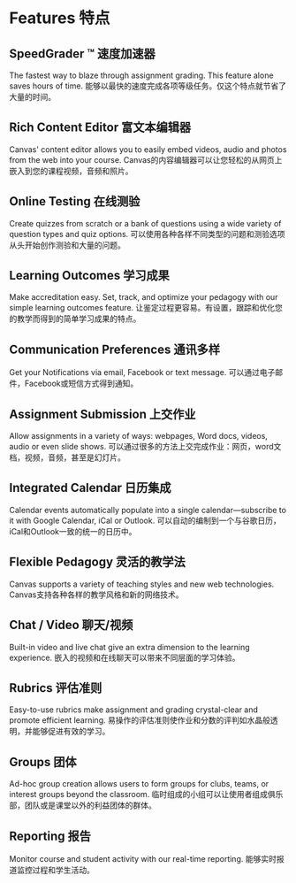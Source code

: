 Features  特点
========

SpeedGrader ™   速度加速器
-------------

The fastest way to blaze through assignment grading. This feature alone saves hours of time.
能够以最快的速度完成各项等级任务。仅这个特点就节省了大量的时间。

Rich Content Editor  富文本编辑器
-------------------

Canvas' content editor allows you to easily embed videos, audio and photos from the web into your course.
Canvas的内容编辑器可以让您轻松的从网页上嵌入到您的课程视频，音频和照片。

Online Testing  在线测验
--------------

Create quizzes from scratch or a bank of questions using a wide variety of question types and quiz options.
可以使用各种各样不同类型的问题和测验选项从头开始创作测验和大量的问题。

Learning Outcomes  学习成果
-----------------

Make accreditation easy. Set, track, and optimize your pedagogy with our simple learning outcomes feature.
让鉴定过程更容易。有设置，跟踪和优化您的教学而得到的简单学习成果的特点。

Communication Preferences  通讯多样
-------------------------

Get your Notifications via email, Facebook or text message.
可以通过电子邮件，Facebook或短信方式得到通知。

Assignment Submission  上交作业
---------------------

Allow assignments in a variety of ways: webpages, Word docs, videos, audio or even slide shows.
可以通过很多的方法上交完成作业：网页，word文档，视频，音频，甚至是幻灯片。

Integrated Calendar  日历集成
-------------------

Calendar events automatically populate into a single calendar—subscribe to it with Google Calendar, iCal or Outlook.
可以自动的编制到一个与谷歌日历，iCal和Outlook一致的统一的日历中。

Flexible Pedagogy  灵活的教学法
-----------------

Canvas supports a variety of teaching styles and new web technologies.
Canvas支持各种各样的教学风格和新的网络技术。

Chat / Video  聊天/视频
------------

Built-in video and live chat give an extra dimension to the learning experience.
嵌入的视频和在线聊天可以带来不同层面的学习体验。

Rubrics 评估准则
-------

Easy-to-use rubrics make assignment and grading crystal-clear and promote efficient learning.
易操作的评估准则使作业和分数的评判如水晶般透明，并能够促进有效的学习。

Groups 团体
------

Ad-hoc group creation allows users to form groups for clubs, teams, or interest groups beyond the classroom.
临时组成的小组可以让使用者组成俱乐部，团队或是课堂以外的利益团体的群体。

Reporting  报告
---------

Monitor course and student activity with our real-time reporting.
能够实时报道监控过程和学生活动。

